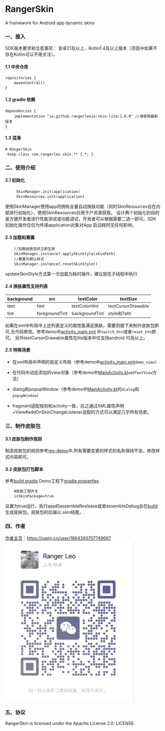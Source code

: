 # RangerSkin

A framework for Android app dynamic skins

### 一、接入

SDK版本要求和注意事项：
安卓21及以上，Kotlin1.4及以上版本（项目中如果不存在Kotlin可以不用关注）。

#### 1.1 中央仓库

```
repositories {
    mavenCentral()
}
```

#### 1.2 gradle 依赖

```
dependencies {
    implementation "io.github.rangerleoio:skin-lite:1.0.0" //请使用最新版本
}
```

#### 1.3 混淆

```
# RangerSkin
-keep class com.rangerleo.skin.** { *; }
```

### 二、使用介绍

#### 2.1 初始化

```
     SkinManager.init(application)
     SkinResources.init(application)
```

使用SkinManager使用app将拥有全量自动换肤功能（同时SkinResources会在内部进行初始化），使用SkinResources仅用于户资源获取。
设计两个初始化的目的是方便开发者进行性能测试或功能调试，开发者可以根据需要二选一即可。SDK初始化操作仅仅为传递application对象对App
启动耗时无任何影响。

#### 2.3 加载和重置

```
    //加载皮肤包并立即生效
    SkinManager.instance?.applySkinStyle(skinPath)
    //重置为默认样式
    SkinManager.instance?.resetSkinStyle()
```

updateSkinStyle方法第一次加载为耗时操作，建议放在子线程中执行

#### 2.4 换肤属性支持列表

| background | src            | textColor      | textSize           |
|------------|----------------|----------------|--------------------|
| text       | hint           | textColorHint  | textCursorDrawable |
| tint       | foregroundTint | backgroundTint | style和?attr        |

如果在xml中布局中上述列表定义的属性能满足换肤，需要则接下来制作皮肤包即可,无代码修改。参考demo中[activity_main.xml](app%2Fsrc%2Fmain%2Fres%2Flayout%2Factivity_main.xml)
中`switch_btn`或者`reset_btn`即可。
另外textCursorDrawable属性在lite版本中仅支持android 10及以上。

#### 2.5 特殊场景

* 在xml布局中声明的自定义布局（参考demo中[activity_main.xml](app%2Fsrc%2Fmain%2Fres%2Flayout%2Factivity_main.xml)`demo_view`）

* 在代码中动态添加的view对象（参考demo中[MainActivity.kt](app%2Fsrc%2Fmain%2Fjava%2Fcom%2Frangerleo%2Fskin%2Fdemo%2FMainActivity.kt)`addTextView`方法）

* dialog和popupWindow（参考demo中[MainActivity.kt](app%2Fsrc%2Fmain%2Fjava%2Fcom%2Frangerleo%2Fskin%2Fdemo%2FMainActivity.kt)的`dialog`和`popupWindow`）

* fragment适配规则和activity一致，总之通过XML属性声明+View#addOnSkinChangeListener适配的方式可以满足几乎所有场景。

### 三、制作皮肤包

#### 3.1 皮肤包制作规则

制造皮肤包的规则参考[res-demo](app%2Fsrc%2Fmain%2Fres-demo)中,所有需要变更的样式的名称保持不变，修改样式内容即可。

#### 3.2 皮肤包打包脚本

参考[build.gradle](app%2Fbuild.gradle)
Demo工程下[gradle.properties](gradle.properties)

``` 
    #皮肤工程开关
    isSkinPackage=true
```

设置为true运行，执行app的assembleReslease或者assembleDebug会在[build](build)生成皮肤包。皮肤包的后缀以.skin结尾。

### 四、作者

[作者主页](https://juejin.cn/user/1864393707749687)：https://juejin.cn/user/1864393707749687
![作者微信](styles%2Fimg.png)
### 五、协议
RangerSkin is licensed under the Apache License 2.0: LICENSE.




